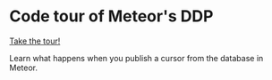 # Code tour of Meteor's DDP

[Take the tour!](https://www.codetours.xyz/tour/stubailo/meteor-ddp-codetour)

Learn what happens when you publish a cursor from the database in Meteor.
